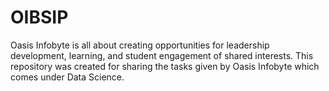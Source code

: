 # OIBSIP
Oasis Infobyte is all about creating opportunities for leadership development, learning, and student engagement of shared interests. This repository was created for sharing the tasks given by Oasis Infobyte which comes under Data Science.

